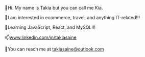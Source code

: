 👋Hi. My name is Takia but you can call me Kia.

👀I am interested in ecommerce, travel, and anything IT-related!!!

🌱Learning JavaScript, React, and MySQL!!!

📫www.linkedin.com/in/takiasaine

📧You can reach me at takiasaine@outlook.com
